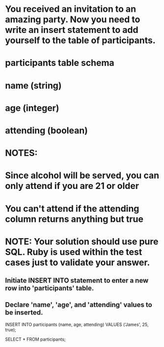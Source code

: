 # You received an invitation to an amazing party. Now you need to write an insert statement to add yourself to the table of participants.

# participants table schema
# name (string)
# age (integer)
# attending (boolean)

# NOTES:
# Since alcohol will be served, you can only attend if you are 21 or older
# You can't attend if the attending column returns anything but true

# NOTE: Your solution should use pure SQL. Ruby is used within the test cases just to validate your answer.



## Initiate INSERT INTO statement to enter a new row into 'participants' table.
## Declare 'name', 'age', and 'attending' values to be inserted.

INSERT INTO participants (name, age, attending)
VALUES ('James', 25, true);

SELECT *
FROM participants;
